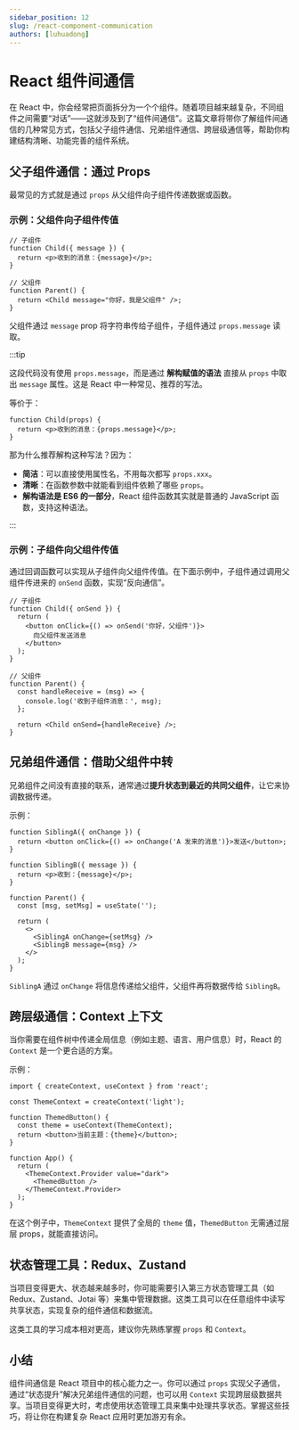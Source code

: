```yaml
---
sidebar_position: 12
slug: /react-component-communication
authors: [luhuadong]
---
```


# React 组件间通信

在 React 中，你会经常把页面拆分为一个个组件。随着项目越来越复杂，不同组件之间需要“对话”——这就涉及到了“组件间通信”。这篇文章将带你了解组件间通信的几种常见方式，包括父子组件通信、兄弟组件通信、跨层级通信等，帮助你构建结构清晰、功能完善的组件系统。



## 父子组件通信：通过 Props

最常见的方式就是通过 `props` 从父组件向子组件传递数据或函数。

### 示例：父组件向子组件传值

```tsx showLineNumbers
// 子组件
function Child({ message }) {
  return <p>收到的消息：{message}</p>;
}

// 父组件
function Parent() {
  return <Child message="你好，我是父组件" />;
}
```

父组件通过 `message` prop 将字符串传给子组件，子组件通过 `props.message` 读取。

:::tip

这段代码没有使用 `props.message`，而是通过 **解构赋值的语法** 直接从 `props` 中取出 `message` 属性。这是 React 中一种常见、推荐的写法。

等价于：

```tsx showLineNumbers
function Child(props) {
  return <p>收到的消息：{props.message}</p>;
}
```

那为什么推荐解构这种写法？因为：

- **简洁**：可以直接使用属性名，不用每次都写 `props.xxx`。
- **清晰**：在函数参数中就能看到组件依赖了哪些 `props`。
- **解构语法是 ES6 的一部分**，React 组件函数其实就是普通的 JavaScript 函数，支持这种语法。

:::

### 示例：子组件向父组件传值

通过回调函数可以实现从子组件向父组件传值。在下面示例中，子组件通过调用父组件传进来的 `onSend` 函数，实现“反向通信”。

```tsx showLineNumbers
// 子组件
function Child({ onSend }) {
  return (
    <button onClick={() => onSend('你好，父组件')}>
      向父组件发送消息
    </button>
  );
}

// 父组件
function Parent() {
  const handleReceive = (msg) => {
    console.log('收到子组件消息：', msg);
  };

  return <Child onSend={handleReceive} />;
}
```



## 兄弟组件通信：借助父组件中转

兄弟组件之间没有直接的联系，通常通过**提升状态到最近的共同父组件**，让它来协调数据传递。

示例：

```tsx showLineNumbers
function SiblingA({ onChange }) {
  return <button onClick={() => onChange('A 发来的消息')}>发送</button>;
}

function SiblingB({ message }) {
  return <p>收到：{message}</p>;
}

function Parent() {
  const [msg, setMsg] = useState('');

  return (
    <>
      <SiblingA onChange={setMsg} />
      <SiblingB message={msg} />
    </>
  );
}
```

`SiblingA` 通过 `onChange` 将信息传递给父组件，父组件再将数据传给 `SiblingB`。



## 跨层级通信：Context 上下文

当你需要在组件树中传递全局信息（例如主题、语言、用户信息）时，React 的 `Context` 是一个更合适的方案。

示例：

```tsx showLineNumbers
import { createContext, useContext } from 'react';

const ThemeContext = createContext('light');

function ThemedButton() {
  const theme = useContext(ThemeContext);
  return <button>当前主题：{theme}</button>;
}

function App() {
  return (
    <ThemeContext.Provider value="dark">
      <ThemedButton />
    </ThemeContext.Provider>
  );
}
```

在这个例子中，`ThemeContext` 提供了全局的 `theme` 值，`ThemedButton` 无需通过层层 props，就能直接访问。



## 状态管理工具：Redux、Zustand

当项目变得更大、状态越来越多时，你可能需要引入第三方状态管理工具（如 Redux、Zustand、Jotai 等）来集中管理数据。这类工具可以在任意组件中读写共享状态，实现复杂的组件通信和数据流。

这类工具的学习成本相对更高，建议你先熟练掌握 `props` 和 `Context`。



## 小结

组件间通信是 React 项目中的核心能力之一。你可以通过 `props` 实现父子通信，通过“状态提升”解决兄弟组件通信的问题，也可以用 `Context` 实现跨层级数据共享。当项目变得更大时，考虑使用状态管理工具来集中处理共享状态。掌握这些技巧，将让你在构建复杂 React 应用时更加游刃有余。
